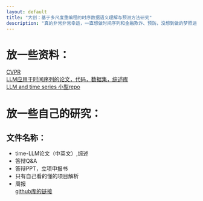 ```yaml
---
layout: default
title: "大创：基于多尺度重编程的时序数据语义理解与预测方法研究"
description: "真的非常非常幸运，一直想做时间序列和金融欺诈、预防，没想到做的梦照进了现实哈哈哈哈哈，太阳公公加油"
---
```


# 放一些资料：

[CVPR](https://github.com/amusi/CVPR2024-Papers-with-Code)<br>
[LLM应用于时间序列的论文，代码，数据集，综述库](https://github.com/qingsongedu/Awesome-TimeSeries-SpatioTemporal-LM-LLM)<br>
[LLM and time series 小型repo](https://github.com/liaoyuhua/LLM4TS/blob/main/README_zh.md)<br>

# 放一些自己的研究：

## 文件名称：

* time-LLM论文（中英文）,综述<br>
* 答辩Q&A<br>
* 答辩PPT，立项申报书<br>
* 只有自己看的懂的项目解析<br>
* 周报<br>
[github库的链接](https://github.com/Fishsix20236356/Fishsix20236356.github.io/tree/master/document/time-LLM)<br>

